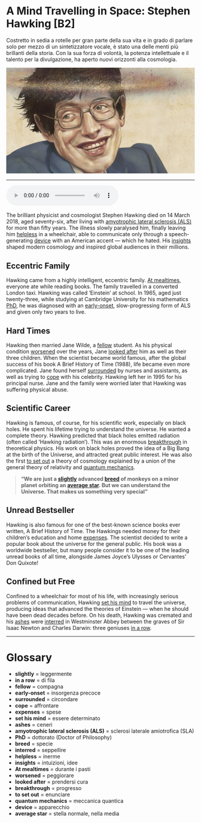 # A Mind Travelling in Space: Stephen Hawking   [B2]

Costretto in sedia a rotelle per gran parte della sua vita e in grado di parlare solo per mezzo di un sintetizzatore vocale, è stato una delle menti più brillanti della storia. Con la sua forza di volontà, la potenza intellettuale e il talento per la divulgazione, ha aperto nuovi orizzonti alla cosmologia.

![](A%20Mind%20Travelling%20in%20Space%20Stephen%20Hawking.jpg)

--------------

<div>
<audio controls autoplay>
    <source src="https://raw.githubusercontent.com/dartie/knowledge-base/main/English/SpeakUp/2023-07/A%20Mind%20Travelling%20in%20Space%20Stephen%20Hawking.mp3" type="audio/mpeg">
</audio>
</div>


The brilliant physicist and cosmologist Stephen Hawking died on 14 March 2018, aged seventy-six, after living with [amyotrophic lateral sclerosis (ALS)](## "sclerosi laterale amiotrofica (SLA)") for more than fifty years. The illness slowly paralysed him, finally leaving him [helpless](## "inerme") in a wheelchair, able to communicate only through a speech-generating [device](## "apparecchio") with an American accent — which he hated. His [insights](## "intuizioni, idee") shaped modern cosmology and inspired global audiences in their millions.

## Eccentric Family
Hawking came from a highly intelligent, eccentric family. [At mealtimes](## "durante i pasti"), everyone ate while reading books. The family travelled in a converted London taxi. Hawking was called ‘Einstein’ at school. In 1965, aged just twenty-three, while studying at Cambridge University for his mathematics [PhD](## "dottorato (Doctor of Philosophy)"), he was diagnosed with an [early-onset](## "insorgenza precoce"), slow-progressing form of ALS and given only two years to live. 

## Hard Times
Hawking then married Jane Wilde, a [fellow](## "compagna") student. As his physical condition [worsened](## "peggiorare") over the years, Jane [looked after](## "prendersi cura") him as well as their three children. When the scientist became world famous, after the global success of his book A Brief History of Time (1988), life became even more complicated. Jane found herself [surrounded](## "circondare") by nurses and assistants, as well as trying to [cope](## "affrontare") with his celebrity. Hawking left her in 1995 for his principal nurse. Jane and the family were worried later that Hawking was suffering physical abuse.

## Scientific Career
Hawking is famous, of course, for his scientific work, especially on black holes. He spent his lifetime trying to understand the universe. He wanted a complete theory. Hawking predicted that black holes emitted radiation (often called ‘Hawking radiation’). This was an enormous [breakthrough](## "progresso") in theoretical physics. His work on black holes proved the idea of a Big Bang at the birth of the Universe, and attracted great public interest. He was also the first [to set out](## "enunciare") a theory of cosmology explained by a union of the general theory of relativity and [quantum mechanics](## "meccanica quantica").


>**“We are just a **[slightly](## "leggermente")** advanced **[breed](## "specie")** of monkeys on a minor planet orbiting an **[average star](## "stella normale, nella media")**. But we can understand the Universe. That makes us something very special”**




## Unread Bestseller
Hawking is also famous for one of the best-known science books ever written, A Brief History of Time. The Hawkings needed money for their children’s education and home [expenses](## "spese"). The scientist decided to write a popular book about the universe for the general public. His book was a worldwide bestseller, but many people consider it to be one of the leading unread books of all time, alongside James Joyce’s Ulysses or Cervantes’ Don Quixote!

## Confined but Free
Confined to a wheelchair for most of his life, with increasingly serious problems of communication, Hawking [set his mind](## "essere determinato") to travel the universe, producing ideas that advanced the theories of Einstein — when he should have been dead decades before. On his death, Hawking was cremated and his [ashes](## "ceneri") were [interred](## "seppellire") in Westminster Abbey between the graves of Sir Isaac Newton and Charles Darwin: three geniuses [in a row](## "di fila").

--------------

<div style = "display:block; clear:both; page-break-after:always;"></div>

# Glossary
* **slightly** = leggermente
* **in a row** = di fila
* **fellow** = compagna
* **early-onset** = insorgenza precoce
* **surrounded** = circondare
* **cope** = affrontare
* **expenses** = spese
* **set his mind** = essere determinato
* **ashes** = ceneri
* **amyotrophic lateral sclerosis (ALS)** = sclerosi laterale amiotrofica (SLA)
* **PhD** = dottorato (Doctor of Philosophy)
* **breed** = specie
* **interred** = seppellire
* **helpless** = inerme
* **insights** = intuizioni, idee
* **At mealtimes** = durante i pasti
* **worsened** = peggiorare
* **looked after** = prendersi cura
* **breakthrough** = progresso
* **to set out** = enunciare
* **quantum mechanics** = meccanica quantica
* **device** = apparecchio
* **average star** = stella normale, nella media
